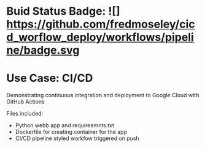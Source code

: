 # Buid Status Badge: ![] https://github.com/fredmoseley/cicd_worflow_deploy/workflows/pipeline/badge.svg

# Use Case: CI/CD
Demonstrating continuous integration and deployment to Google Cloud with GitHub Actions

Files included:
- Python webb app and requireemnts.txt
- Dockerfile for creating container for the app
- CI/CD pipeline styled workfow triggered on push